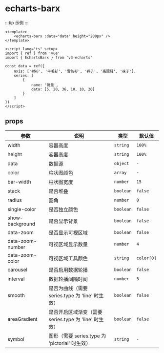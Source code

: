 <script lang="ts" setup>
import EchartsBarx from '@/echarts/barx/echarts-barx.vue'
</script>

# echarts-barx

:::tip 示例
<echarts-barx />
:::

```vue
<template>
    <echarts-barx :data="data" height="200px" />
</template>

<script lang="ts" setup>
import { ref } from 'vue'
import { EchartsBarx } from 'v3-echarts'

const data = ref({
    axis: ['衬衫', '羊毛衫', '雪纺衫', '裤子', '高跟鞋', '袜子'],
    series: [
        {
            name: '销量',
            data: [5, 20, 36, 10, 10, 20]
        }
    ]
})
</script>
```

## props

| 参数             | 说明                                                  | 类型      | 默认值     |
| ---------------- | ----------------------------------------------------- | --------- | ---------- |
| width            | 容器高度                                              | `string`  | `100%`     |
| height           | 容器高度                                              | `string`  | `100%`     |
| data             | 数据源                                                | `object`  | `-`        |
| color            | 柱状图颜色                                            | `array`   | `-`        |
| bar-width        | 柱状图宽度                                            | `number`  | `15`       |
| stack            | 是否堆叠                                              | `boolean` | `false`    |
| radius           | 圆角                                                  | `number`  | `0`        |
| single-color     | 是否独立颜色                                          | `boolean` | `false`    |
| show-background  | 是否显示背景                                          | `boolean` | `false`    |
| data-zoom        | 是否显示可视区域                                      | `boolean` | `false`    |
| data-zoom-number | 可视区域显示数量                                      | `number`  | `4`        |
| data-zoom-color  | 可视区域工具颜色                                      | `string`  | `color[0]` |
| carousel         | 是否启用数据轮播                                      | `boolean` | `false`    |
| interval         | 数据轮播间隔时间                                      | `number`  | `5`        |
| smooth           | 是否为曲线（需要 series.type 为 'line' 时生效）       | `boolean` | `false`    |
| areaGradient     | 是否开启区域渐变（需要 series.type 为 'line' 时生效） | `boolean` | `false`    |
| symbol           | 图形（需要 series.type 为 'pictorial' 时生效）        | `string`  | `-`        |
